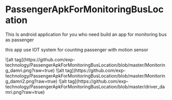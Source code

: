 # PassengerApkForMonitoringBusLocation
<p>This Is android application for you who need build an app for monitoring bus as passenger</p>
<p>this app use IOT system for counting passenger with motion sensor</p>
![alt tag](https://github.com/exp-technology/PassengerApkForMonitoringBusLocation/blob/master/Monitoring_damri.png?raw=true)
![alt tag](https://github.com/exp-technology/PassengerApkForMonitoringBusLocation/blob/master/Monitoring_damri2.png?raw=true)
![alt tag](https://github.com/exp-technology/PassengerApkForMonitoringBusLocation/blob/master/driver_damri.png?raw=true)
